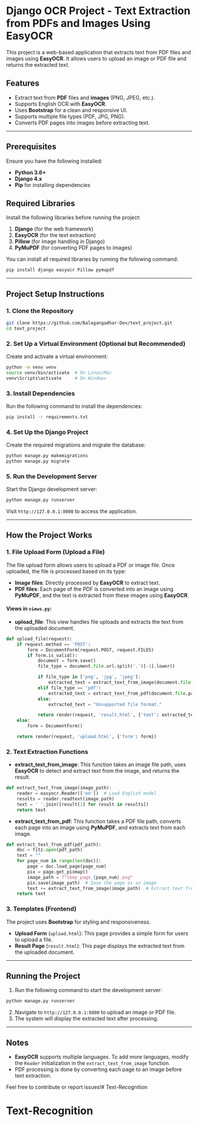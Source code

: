 # Django OCR Project - Text Extraction from PDFs and Images Using EasyOCR

This project is a web-based application that extracts text from PDF files and images using **EasyOCR**. It allows users to upload an image or PDF file and returns the extracted text.

## Features
- Extract text from **PDF** files and **images** (PNG, JPEG, etc.).
- Supports English OCR with **EasyOCR**.
- Uses **Bootstrap** for a clean and responsive UI.
- Supports multiple file types (PDF, JPG, PNG).
- Converts PDF pages into images before extracting text.

---

## Prerequisites

Ensure you have the following installed:
- **Python 3.6+**
- **Django 4.x**
- **Pip** for installing dependencies

## Required Libraries

Install the following libraries before running the project:

1. **Django** (for the web framework)
2. **EasyOCR** (for the text extraction)
3. **Pillow** (for image handling in Django)
4. **PyMuPDF** (for converting PDF pages to images)

You can install all required libraries by running the following command:

```bash
pip install django easyocr Pillow pymupdf
```

---

## Project Setup Instructions

### 1. **Clone the Repository**
```bash
git clone https://github.com/Balagangadhar-Dev/text_project.git
cd text_project
```

### 2. **Set Up a Virtual Environment (Optional but Recommended)**

Create and activate a virtual environment:
```bash
python -m venv venv
source venv/bin/activate  # On Linux/Mac
venv\Scripts\activate     # On Windows
```

### 3. **Install Dependencies**
Run the following command to install the dependencies:
```bash
pip install -r requirements.txt
```

### 4. **Set Up the Django Project**

Create the required migrations and migrate the database:
```bash
python manage.py makemigrations
python manage.py migrate
```

### 5. **Run the Development Server**

Start the Django development server:
```bash
python manage.py runserver
```

Visit `http://127.0.0.1:8000` to access the application.

---

## How the Project Works

### 1. **File Upload Form (Upload a File)**

The file upload form allows users to upload a PDF or image file. Once uploaded, the file is processed based on its type:
- **Image files**: Directly processed by **EasyOCR** to extract text.
- **PDF files**: Each page of the PDF is converted into an image using **PyMuPDF**, and the text is extracted from these images using **EasyOCR**.

#### Views in `views.py`:
- **upload_file**: This view handles file uploads and extracts the text from the uploaded document.

```python
def upload_file(request):
    if request.method == 'POST':
        form = DocumentForm(request.POST, request.FILES)
        if form.is_valid():
            document = form.save()
            file_type = document.file.url.split('.')[-1].lower()

            if file_type in ['png', 'jpg', 'jpeg']:
                extracted_text = extract_text_from_image(document.file.path)
            elif file_type == 'pdf':
                extracted_text = extract_text_from_pdf(document.file.path)
            else:
                extracted_text = "Unsupported file format."

            return render(request, 'result.html', {'text': extracted_text})
    else:
        form = DocumentForm()

    return render(request, 'upload.html', {'form': form})
```

### 2. **Text Extraction Functions**

- **extract_text_from_image**: This function takes an image file path, uses **EasyOCR** to detect and extract text from the image, and returns the result.

```python
def extract_text_from_image(image_path):
    reader = easyocr.Reader(['en'])  # Load English model
    results = reader.readtext(image_path)
    text = ' '.join([result[1] for result in results])
    return text
```

- **extract_text_from_pdf**: This function takes a PDF file path, converts each page into an image using **PyMuPDF**, and extracts text from each image.

```python
def extract_text_from_pdf(pdf_path):
    doc = fitz.open(pdf_path)
    text = ""
    for page_num in range(len(doc)):
        page = doc.load_page(page_num)
        pix = page.get_pixmap()
        image_path = f"temp_page_{page_num}.png"
        pix.save(image_path)  # Save the page as an image
        text += extract_text_from_image(image_path)  # Extract text from the image
    return text
```

### 3. **Templates (Frontend)**

The project uses **Bootstrap** for styling and responsiveness.

- **Upload Form** (`upload.html`): This page provides a simple form for users to upload a file.
- **Result Page** (`result.html`): This page displays the extracted text from the uploaded document.

---

## Running the Project

1. Run the following command to start the development server:
```bash
python manage.py runserver
```

2. Navigate to `http://127.0.0.1:8000` to upload an image or PDF file.
3. The system will display the extracted text after processing.

---

## Notes

- **EasyOCR** supports multiple languages. To add more languages, modify the `Reader` initialization in the `extract_text_from_image` function.
- PDF processing is done by converting each page to an image before text extraction.

Feel free to contribute or report issues!# Text-Recognition
# Text-Recognition
